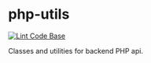 # php-utils

[![Lint Code Base](https://github.com/ilDug/php-utils/actions/workflows/linter.yaml/badge.svg)](https://github.com/ilDug/php-utils/actions/workflows/linter.yaml)

Classes and utilities for backend PHP api.
